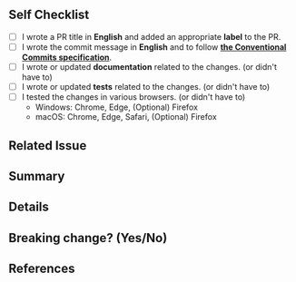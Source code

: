 <!--
  How to write a good PR title:
  - Follow [the Conventional Commits specification](https://www.conventionalcommits.org/en/v1.0.0/).
  - Give as much context as necessary and as little as possible
  - Prefix it with [WIP] while it’s a work in progress
-->

## Self Checklist

- [ ] I wrote a PR title in **English** and added an appropriate **label** to the PR.
- [ ] I wrote the commit message in **English** and to follow [**the Conventional Commits specification**](https://www.conventionalcommits.org/en/v1.0.0/).
- [ ] I wrote or updated **documentation** related to the changes. (or didn't have to)
- [ ] I wrote or updated **tests** related to the changes. (or didn't have to)
- [ ] I tested the changes in various browsers. (or didn't have to)
  - Windows: Chrome, Edge, (Optional) Firefox
  - macOS: Chrome, Edge, Safari, (Optional) Firefox

## Related Issue
<!-- Please link to issue if one exists -->

<!-- Fixes #0000 -->

## Summary
<!-- Please brief explanation of the changes made -->

## Details
<!-- Please elaborate description of the changes -->

## Breaking change? (Yes/No)
<!-- If Yes, please describe the impact and migration path for users -->

## References
<!-- Please list any other resources or points the reviewer should be aware of -->